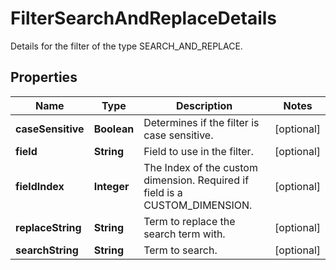 

# FilterSearchAndReplaceDetails

Details for the filter of the type SEARCH_AND_REPLACE.

## Properties

| Name | Type | Description | Notes |
|------------ | ------------- | ------------- | -------------|
|**caseSensitive** | **Boolean** | Determines if the filter is case sensitive. |  [optional] |
|**field** | **String** | Field to use in the filter. |  [optional] |
|**fieldIndex** | **Integer** | The Index of the custom dimension. Required if field is a CUSTOM_DIMENSION. |  [optional] |
|**replaceString** | **String** | Term to replace the search term with. |  [optional] |
|**searchString** | **String** | Term to search. |  [optional] |



